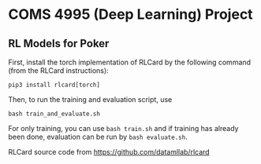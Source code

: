 # COMS 4995 (Deep Learning) Project
## RL Models for Poker

First, install the torch implementation of RLCard by the following command (from the RLCard instructions):
```
pip3 install rlcard[torch]
```
Then, to run the training and evaluation script, use
```
bash train_and_evaluate.sh
```
For only training, you can use `bash train.sh` and if training has already been done, evaluation can be run by `bash evaluate.sh`.

RLCard source code from https://github.com/datamllab/rlcard
